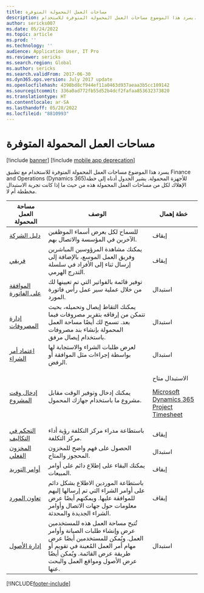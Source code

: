 ```yaml
---
title: مساحات العمل المحمولة المتوفرة
description: يسرد هذا الموضوع مساحات العمل المحمولة المتوفرة للاستخدام.
author: sericks007
ms.date: 05/24/2022
ms.topic: article
ms.prod: ''
ms.technology: ''
audience: Application User, IT Pro
ms.reviewer: sericks
ms.search.region: Global
ms.author: sericks
ms.search.validFrom: 2017-06-30
ms.dyn365.ops.version: July 2017 update
ms.openlocfilehash: 4398bd8cf944ef11a0463d937aeaa3b5cc109142
ms.sourcegitcommit: 336a0ad772fb55d52b4dcf2fafaa853632373820
ms.translationtype: HT
ms.contentlocale: ar-SA
ms.lasthandoff: 05/28/2022
ms.locfileid: "8810993"
---
```

# <a name="available-mobile-workspaces"></a>مساحات العمل المحمولة المتوفرة

[!include [banner](../includes/banner.md)]
[!include [mobile app deprecation](../includes/mobile-app-deprecation-banner.md)]

يسرد هذا الموضوع مساحات العمل المحمولة المتوفرة للاستخدام مع تطبيق Finance and Operations ‏(Dynamics 365)‏ للأجهزة المحمولة. يشير الجدول أدناه إلى خطة الإهلاك لكل من مساحات العمل المحمولة هذه من حيث ما إذا كانت تجربة الاستبدال مخططة أم لا.  


| مساحة العمل المحمولة     | ‏‏الوصف‬   | خطة إهمال    |
|----------------------|---------------|--------------|
|[دليل الشركة](company-directory-mobile-workspace.md)| للسماح لكل بعرض أسماء الموظفين الآخرين في المؤسسة والاتصال بهم.| إيقاف |    
|[فريقي](manager-self-service-mobile-workspace.md)| يمكنك مشاهدة المرؤوسين المباشرين وفريق العمل الموسع، بالإضافة إلى إرسال ثناء إلى الأفراد في سلسلة التدرج الهرمي.| إيقاف |     
|[الموافقة على الفاتورة](invoice-approval-mobile-workspace.md)| توفير قائمة بالفواتير التي تم تعيينها لك من خلال عملية سير عمل رأس فاتورة المورد.| استبدال   |
| [إدارة المصروفات](/dynamics365/project-operations/prod-exp/expense-management-mobile-workspace) | يمكنك التقاط إيصال وتحميله، بحيث تتمكن من إرفاقه بتقرير مصروفات فيما بعد. تسمح لك أيضًا مساحة العمل المحمولة بإنشاء بند مصروفات باستخدام إيصال مرفق. | استبدال |
| [اعتماد أمر الشراء](../../../supply-chain/procurement/purchase-order-mobile-workspace.md) | لعرض طلبات الشراء واﻻستجابة لها بواسطة إجراءات مثل الموافقة أو الرفض. | استبدال |
| [إدخال وقت المشروع](/dynamics365/project-operations/prod-pma/project-time-entry-mobile-workspace) | يمكنك إدخال وتوفير الوقت مقابل مشروع ما باستخدام جهازك المحمول. | <p>الاستبدال متاح</p><p>[Microsoft Dynamics 365 Project Timesheet](/dynamics365/project-operations/prod-pma/project-timesheet)</p> |
| [التحكم في التكاليف](../../../finance/cost-accounting/cost-controlling-mobile-workspace.md) | باستطاعة مدراء مركز التكلفة رؤية أداء مركز التكلفة.  |  إيقاف |
| [المخزون الفعلي](../../../supply-chain/inventory/inventory-on-hand-mobile-workspace.md) | الحصول على فهم واضح للمخزون المحجوز والمتاح. |  استبدال |
| [أوامر التوريد](../../../supply-chain/sales-marketing/sales-orders-mobile-workspace.md) | يمكنك البقاء على إطلاع دائم على أوامر المبيعات.  |  إيقاف |
| [تعاون المورد](../../../supply-chain/procurement/vendor-collaboration-mobile-workspace.md) | باستطاعة الموردين الاطلاع بشكل دائم على أوامر الشراء التي تم إرسالها إليهم للموافقة عليها. ويمكنهم أيضًا عرض معلومات حول جهات الاتصال وأوامر الشراء الجديدة والمحدثة. | إيقاف  |
| [إدارة الأصول](../../../supply-chain/asset-management/asset-management-mobile-workspace.md) | تُتيح مساحة العمل هذه للمستخدمين عرض وإنشاء طلبات الصيانة وأوامر العمل. ويُمكن للمستخدمين أيضًا عرض مهام أمر العمل المُعينة في تقويم أو طريقة عرض القائمة. ويُمكن أيضًا عرض الأصول ومواقع العمل والبحث عنها. | استبدال |


[!INCLUDE[footer-include](../../../includes/footer-banner.md)]
